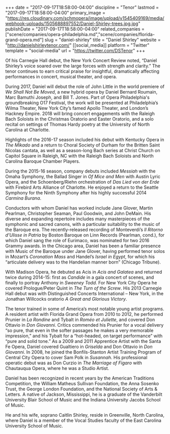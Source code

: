 +++
date = "2017-09-17T18:58:00-04:00"
discipline = "Tenor"
lastmod = "2017-09-17T18:58:00-04:00"
primary_image = "https://res.cloudinary.com/schmopera/image/upload/v1545409169/media/webhook-uploads/1505688897552/Daniel-Shirley-trees.jpg.jpg"
publishDate = "2017-09-17T18:58:00-04:00"
related_companies = ["scene/companies/opera-philadelphia.md","scene/companies/florida-grand-opera.md"]
slug = "daniel-shirley"
title = "Daniel Shirley"
website = "http://danielshirleytenor.com/"
[[social_media]]
platform = "Twitter"
template = "social-media"
url = "https://twitter.com/DSTenor"
+++

Of his Carnegie Hall debut, the New York Concert Review noted, “Daniel Shirley’s voice soared over the large forces with strength and clarity.” The tenor continues to earn critical praise for insightful, dramatically affecting performances in concert, musical theater, and opera.

During 2017, Daniel will debut the role of John Little in the world premiere of *We Shall Not Be Moved*, a new hybrid opera by Daniel Bernard Roumain, Marc Bamuthi Joseph, and Bill T. Jones.  Part of Opera Philadelphia's groundbreaking O17 Festival, the work will be presented at Philadelphia’s Wilma Theater, New York City’s famed Apollo Theater, and London’s Hackney Empire.  2018 will bring concert engagements with the Raleigh Bach Soloists in the Christmas Oratorio and Easter Oratorio, and a solo recital on settings of Thomas Hardy poetry at the University of North Carolina at Charlotte.

Highlights of the 2016-17 season included his debut with Kentucky Opera in *The Mikado* and a return to Choral Society of Durham for the Britten Saint Nicolas cantata, as well as a season-long Bach series at Christ Church on Capitol Square in Raleigh, NC with the Raleigh Bach Soloists and North Carolina Baroque Chamber Players.

During the 2015-16 season, company debuts included *Messiah* with the Omaha Symphony, the Ballad Singer in *Of Mice and Men* with Austin Lyric Opera, and the Schoenberg/Riehn orchestration of *Das Lied von der Erde* with Firebird Arts Alliance of Charlotte.  He enjoyed a return to the Seattle Symphony for the Ninth Symphony after his highly successful 2014 *Carmina Burana*.

Conductors with whom Daniel has worked include Jane Glover, Martin Pearlman, Christopher Seaman, Paul Goodwin, and John DeMain.  His diverse and expanding repertoire includes many masterpieces of the symphonic and sacred canons, with a particular suitability to the music of the Baroque era.  The recently-released recording of Monteverdi’s *Il Ritorno d’Ulisse in Patria* by Boston Baroque on Linn Records (Pearlman, cond.), for which Daniel sang the role of Eurimaco, was nominated for two 2016 Grammy awards.  In the Chicago area, Daniel has been a familiar presence with Music of the Baroque under Jane Glover, having performed tenor solos in Mozart’s *Coronation Mass* and Handel’s *Israel in Egypt*, for which his “articulate delivery was to the Handelian manner born” (Chicago Tribune).

With Madison Opera, he debuted as Acis in *Acis and Galatea* and returned twice during 2014-15: first as *Candide* in a gala concert of scenes, and finally to portray Anthony in *Sweeney Todd*.  For New York City Opera he covered Prologue/Peter Quint in *The Turn of the Screw*.  His 2013 Carnegie Hall debut was with Distinguished Concerts International – New York, in the Jonathan Willcocks oratorio *A Great and Glorious Victory*.

The tenor trained in some of America’s most notable young artist programs.  A resident artist with Florida Grand Opera from 2010 to 2012, he performed Prunier in *La Rondine* and Tybalt in *Roméo et Juliette*, and covered Don Ottavio in *Don Giovanni*.  Critics commended his Prunier for a vocal delivery “so pure, that even in the softer passages he makes a very memorable impression,” and his Tybalt for a “hot-headed, on target performance” with “pure and solid tone.”  As a 2009 and 2011 Apprentice Artist with the Santa Fe Opera, Daniel covered Gualtiero in *Griselda* and Don Ottavio in *Don Giovanni*.  In 2008, he joined the Bonfils-Stanton Artist Training Program of Central City Opera to cover Sam Polk in *Susannah*.  His professional operatic debut was as Don Curzio in *The Marriage of Figaro* with Chautauqua Opera, where he was a Studio Artist.

Daniel has been recognized in recent years by the American Traditions Competition, the William Matheus Sullivan Foundation, the Anna Sosenko Trust, the George London Foundation, and the National Society of Arts & Letters.  A native of Jackson, Mississippi, he is a graduate of the Vanderbilt University Blair School of Music and the Indiana University Jacobs School of Music.

He and his wife, soprano Caitlin Shirley, reside in Greenville, North Carolina, where Daniel is a member of the Vocal Studies faculty of the East Carolina University School of Music.
